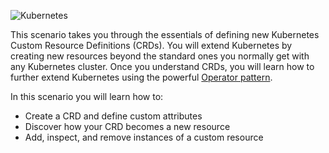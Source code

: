 ![Kubernetes](/javajon/courses/kubernetes-extensibility/crds/assets/kubernetes.png "Kubernetes")

This scenario takes you through the essentials of defining new Kubernetes Custom Resource Definitions (CRDs). You will extend Kubernetes by creating new resources beyond the standard ones you normally get with any Kubernetes cluster. Once you understand CRDs, you will learn how to further extend Kubernetes using the powerful [Operator pattern](https://kubernetes.io/docs/concepts/extend-kubernetes/operator/).

In this scenario you will learn how to:

- Create a CRD and define custom attributes
- Discover how your CRD becomes a new resource
- Add, inspect, and remove instances of a custom resource

